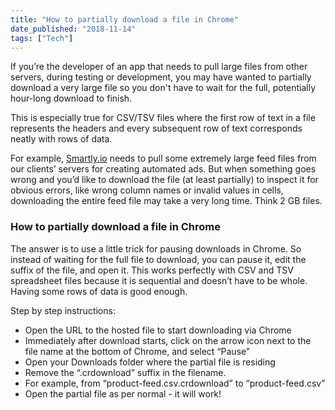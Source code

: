 ```yaml
---
title: "How to partially download a file in Chrome"
date_published: "2018-11-14"
tags: ["Tech"]
---
```


If you’re the developer of an app that needs to pull large files from other servers, during testing or development, you may have wanted to partially download a very large file so you don't have to wait for the full, potentially hour-long download to finish.

This is especially true for CSV/TSV files where the first row of text in a file represents the headers and every subsequent row of text corresponds neatly with rows of data.

For example, [Smartly.io](https://smartly.io) needs to pull some extremely large feed files from our clients’ servers for creating automated ads. But when something goes wrong and you’d like to download the file (at least partially) to inspect it for obvious errors, like wrong column names or invalid values in cells, downloading the entire feed file may take a very long time. Think 2 GB files.

### How to partially download a file in Chrome

The answer is to use a little trick for pausing downloads in Chrome. So instead of waiting for the full file to download, you can pause it, edit the suffix of the file, and open it. This works perfectly with CSV and TSV spreadsheet files because it is sequential and doesn’t have to be whole. Having some rows of data is good enough.

Step by step instructions:

- Open the URL to the hosted file to start downloading via Chrome
- Immediately after download starts, click on the arrow icon next to the file name at the bottom of Chrome, and select “Pause”
- Open your Downloads folder where the partial file is residing
- Remove the “.crdownload” suffix in the filename.
- For example, from “product-feed.csv.crdownload” to “product-feed.csv”
- Open the partial file as per normal - it will work!
